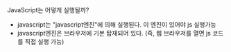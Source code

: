 JavaScript는 어떻게 실행될까?
- javascript는 "javascript엔진"에 의해 실행된다. 이 엔진이 있어야 js 실행가능   
- javascript엔진은 브라우저에 기본 탑재되어 있다. (즉, 웹 브라우저를 열면 js 코드를 직접 실행 가능)

